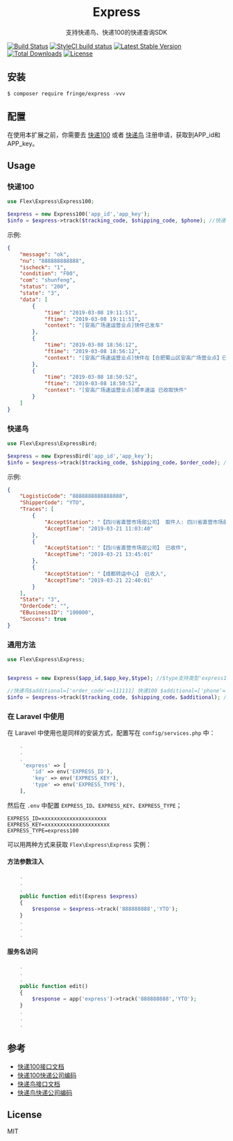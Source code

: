 <h1 align="center"> Express </h1>

<p align="center">支持快递鸟、快递100的快递查询SDK</p>

[![Build Status](https://travis-ci.org/inbjo/express.svg?branch=master)](https://travis-ci.org/inbjo/express)
[![StyleCI build status](https://github.styleci.io/repos/178779366/shield)](https://github.styleci.io/repos/178779366)
[![Latest Stable Version](https://poser.pugx.org/flex/express/v/stable)](https://packagist.org/packages/flex/express)
[![Total Downloads](https://poser.pugx.org/flex/express/downloads)](https://packagist.org/packages/flex/express)
[![License](https://poser.pugx.org/flex/express/license)](https://packagist.org/packages/flex/express)


## 安装

```shell
$ composer require fringe/express -vvv
```
## 配置

在使用本扩展之前，你需要去 [快递100](https://www.kuaidi100.com/openapi/applyapi.shtml) 或者 [快递鸟](http://www.kdniao.com/reg) 注册申请，获取到APP_id和APP_key。

## Usage
### 快递100
```php
use Flex\Express\Express100;

$express = new Express100('app_id','app_key');
$info = $express->track($tracking_code, $shipping_code, $phone); //快递单号 物流公司编号 收件人手机号(顺丰必填 其他快递选填)
```
示例:
```json
{
    "message": "ok",
    "nu": "888888888888",
    "ischeck": "1",
    "condition": "F00",
    "com": "shunfeng",
    "status": "200",
    "state": "3",
    "data": [
        {
            "time": "2019-03-08 19:11:51",
            "ftime": "2019-03-08 19:11:51",
            "context": "[安高广场速运营业点]快件已发车"
        },
        {
            "time": "2019-03-08 18:56:12",
            "ftime": "2019-03-08 18:56:12",
            "context": "[安高广场速运营业点]快件在【合肥蜀山区安高广场营业点】已装车,准备发往 【合肥经开集散中心】"
        },
        {
            "time": "2019-03-08 18:50:52",
            "ftime": "2019-03-08 18:50:52",
            "context": "[安高广场速运营业点]顺丰速运 已收取快件"
        }
    ]
}
```

### 快递鸟
```php
use Flex\Express\ExpressBird;

$express = new ExpressBird('app_id','app_key'); 
$info = $express->track($tracking_code, $shipping_code，$order_code); //快递单号 物流公司编号 订单编号(选填)
```
示例:
```json
{
    "LogisticCode": "8888888888888888",
    "ShipperCode": "YTO",
    "Traces": [
        {
            "AcceptStation": "【四川省直营市场部公司】 取件人: 四川省直营市场部41 已收件",
            "AcceptTime": "2019-03-21 11:03:40"
        },
        {
            "AcceptStation": "【四川省直营市场部公司】 已收件",
            "AcceptTime": "2019-03-21 13:45:01"
        },
        {
            "AcceptStation": "【成都转运中心】 已收入",
            "AcceptTime": "2019-03-21 22:40:01"
        }
    ],
    "State": "3",
    "OrderCode": "",
    "EBusinessID": "100000",
    "Success": true
}
```
### 通用方法
```php
use Flex\Express\Express;


$express = new Express($app_id,$app_key,$type); //$type支持类型'express100'、'expressbird'

//快递鸟$additional=['order_code'=>111111] 快递100 $additional=['phone'=>'18899996666']
$info = $express->track($tracking_code, $shipping_code，$additional); ////查询物流 快递单号 额外参数
```

 ### 在 Laravel 中使用
 
 在 Laravel 中使用也是同样的安装方式，配置写在 `config/services.php` 中：
 
 ```php
     .
     .
     .
      'express' => [
         'id' => env('EXPRESS_ID'),
         'key' => env('EXPRESS_KEY'),
         'type' => env('EXPRESS_TYPE'),
     ],
 ```
 
 然后在 `.env` 中配置 `EXPRESS_ID`、`EXPRESS_KEY`、`EXPRESS_TYPE`；
 
 ```env
 EXPRESS_ID=xxxxxxxxxxxxxxxxxxxxx
 EXPRESS_KEY=xxxxxxxxxxxxxxxxxxxxx
 EXPRESS_TYPE=express100
 ```
 
 可以用两种方式来获取 `Flex\Express\Express` 实例：
 
 #### 方法参数注入
 
 ```php
     .
     .
     .
     public function edit(Express $express) 
     {
         $response = $express->track('888888888','YTO');
     }
     .
     .
     .
 ```
 
 #### 服务名访问
 
 ```php
     .
     .
     .
     public function edit() 
     {
         $response = app('express')->track('888888888','YTO');
     }
     .
     .
     .
 
 ```
 
 ## 参考
 
 - [快递100接口文档](https://www.kuaidi100.com/openapi/api_post.shtml)
 - [快递100快递公司编码](https://blog.csdn.net/u011816231/article/details/53063611)
 - [快递鸟接口文档](http://www.kdniao.com/documents)
 - [快递鸟快递公司编码](http://www.kdniao.com/documents)

## License

MIT